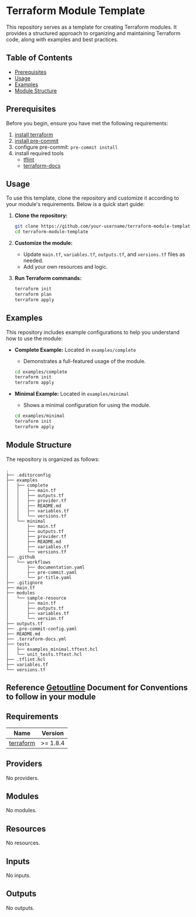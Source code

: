 # Terraform Module Template

This repository serves as a template for creating Terraform modules. It provides a structured approach to organizing and maintaining Terraform code, along with examples and best practices.

## Table of Contents

- [Prerequisites](#prerequisites)
- [Usage](#usage)
- [Examples](#examples)
- [Module Structure](#module-structure)

## Prerequisites

Before you begin, ensure you have met the following requirements:

1. [install terraform](https://developer.hashicorp.com/terraform/tutorials/aws-get-started/install-cli)
2. [install pre-commit](https://pre-commit.com/#install)
3. configure pre-commit: `pre-commit install`
4. install required tools
   - [tflint](https://github.com/terraform-linters/tflint)
   - [terraform-docs](https://github.com/terraform-docs/terraform-docs)

## Usage

To use this template, clone the repository and customize it according to your module's requirements. Below is a quick start guide:

1. **Clone the repository:**

   ```sh
   git clone https://github.com/your-username/terraform-module-template.git
   cd terraform-module-template
   ```
2. **Customize the module:**

   - Update `main.tf`, `variables.tf`, `outputs.tf`, and `versions.tf` files as needed.
   - Add your own resources and logic.
3. **Run Terraform commands:**

   ```sh
   terraform init
   terraform plan
   terraform apply
   ```

## Examples

This repository includes example configurations to help you understand how to use the module:

- **Complete Example:** Located in `examples/complete`

  - Demonstrates a full-featured usage of the module.

  ```sh
  cd examples/complete
  terraform init
  terraform apply
  ```
- **Minimal Example:** Located in `examples/minimal`

  - Shows a minimal configuration for using the module.

  ```sh
  cd examples/minimal
  terraform init
  terraform apply
  ```

## Module Structure

The repository is organized as follows:

```plaintext
.
├── .editorconfig
├── examples
│   ├── complete
│   │   ├── main.tf
│   │   ├── outputs.tf
│   │   ├── provider.tf
│   │   ├── README.md
│   │   ├── variables.tf
│   │   └── versions.tf
│   └── minimal
│       ├── main.tf
│       ├── outputs.tf
│       ├── provider.tf
│       ├── README.md
│       ├── variables.tf
│       └── versions.tf
├── .github
│   └── workflows
│       ├── documentation.yaml
│       ├── pre-commit.yaml
│       └── pr-title.yaml
├── .gitignore
├── main.tf
├── modules
│   └── sample-resource
│       ├── main.tf
│       ├── outputs.tf
│       ├── variables.tf
│       └── version.tf
├── outputs.tf
├── .pre-commit-config.yaml
├── README.md
├── .terraform-docs.yml
├── tests
│   ├── examples_minimal.tftest.hcl
│   └── unit_tests.tftest.hcl
├── .tflint.hcl
├── variables.tf
└── versions.tf
```

## Reference [Getoutline](https://infraspec.getoutline.com/doc/terraform-Xkko7xHwM5) Document for Conventions to follow in your module

## Requirements

| Name | Version |
|------|---------|
| <a name="requirement_terraform"></a> [terraform](#requirement\_terraform) | >= 1.8.4 |

## Providers

No providers.

## Modules

No modules.

## Resources

No resources.

## Inputs

No inputs.

## Outputs

No outputs.

